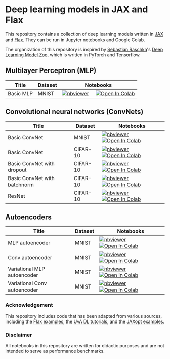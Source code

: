 # Deep learning models in JAX and Flax



This repository contains a collection of deep learning models written in [JAX](https://github.com/google/jax) and [Flax](https://flax.readthedocs.io/en/latest/). They can be run in Jupyter notebooks and Google Colab.

The organization of this repository is inspired by [Sebastian Raschka](https://github.com/rasbt)'s [Deep Learning Model Zoo](https://sebastianraschka.com/deep-learning-resources/), which is written in PyTorch and Tensorflow.



## Multilayer Perceptron (MLP)

|Title | Dataset | Notebooks |
| --- | --- | --- |
| Basic MLP | MNIST  | [![nbviewer](https://img.shields.io/badge/render-nbviewer-orange.svg)](https://nbviewer.org/github/liutianlin0121/jax-deep-learning-models/blob/main/MLP/mlp-mnist.ipynb) &nbsp; &nbsp; [![Open In Colab](https://colab.research.google.com/assets/colab-badge.svg)](https://colab.research.google.com/github/liutianlin0121/jax-deep-learning-models/blob/main/MLP/mlp-mnist.ipynb)|


## Convolutional neural networks (ConvNets)

|Title | Dataset | Notebooks |
| --- | --- | --- |
| Basic ConvNet | MNIST  | [![nbviewer](https://img.shields.io/badge/render-nbviewer-orange.svg)](https://nbviewer.org/github/liutianlin0121/jax-deep-learning-models/blob/main/ConvNet/convnet-mnist.ipynb)  &nbsp; &nbsp; [![Open In Colab](https://colab.research.google.com/assets/colab-badge.svg)](https://colab.research.google.com/github/liutianlin0121/jax-deep-learning-models/blob/main/ConvNet/convnet-mnist.ipynb) |
| Basic ConvNet | CIFAR-10  | [![nbviewer](https://img.shields.io/badge/render-nbviewer-orange.svg)](https://nbviewer.org/github/liutianlin0121/jax-deep-learning-models/blob/main/ConvNet/convnet-cifar.ipynb)  &nbsp; &nbsp; [![Open In Colab](https://colab.research.google.com/assets/colab-badge.svg)](https://colab.research.google.com/github/liutianlin0121/jax-deep-learning-models/blob/main/ConvNet/convnet-cifar.ipynb) |
| Basic ConvNet with dropout| CIFAR-10  | [![nbviewer](https://img.shields.io/badge/render-nbviewer-orange.svg)](https://nbviewer.org/github/liutianlin0121/jax-deep-learning-models/blob/main/ConvNet/convnet-cifar-dropout.ipynb)  &nbsp; &nbsp; [![Open In Colab](https://colab.research.google.com/assets/colab-badge.svg)](https://colab.research.google.com/github/liutianlin0121/jax-deep-learning-models/blob/main/ConvNet/convnet-cifar-dropout.ipynb) |
| Basic ConvNet with batchnorm| CIFAR-10  | [![nbviewer](https://img.shields.io/badge/render-nbviewer-orange.svg)](https://nbviewer.org/github/liutianlin0121/jax-deep-learning-models/blob/main/ConvNet/convnet-cifar-batchnorm.ipynb)  &nbsp; &nbsp; [![Open In Colab](https://colab.research.google.com/assets/colab-badge.svg)](https://colab.research.google.com/github/liutianlin0121/jax-deep-learning-models/blob/main/ConvNet/convnet-cifar-batchnorm.ipynb) |
| ResNet | CIFAR-10  | [![nbviewer](https://img.shields.io/badge/render-nbviewer-orange.svg)](https://nbviewer.org/github/liutianlin0121/jax-deep-learning-models/blob/main/ConvNet/resnet-cifar.ipynb)  &nbsp; &nbsp; [![Open In Colab](https://colab.research.google.com/assets/colab-badge.svg)](https://colab.research.google.com/github/liutianlin0121/jax-deep-learning-models/blob/main/ConvNet/resnet-cifar.ipynb) |



## Autoencoders

|Title | Dataset | Notebooks |
| --- | --- | --- |
| MLP autoencoder | MNIST  | [![nbviewer](https://img.shields.io/badge/render-nbviewer-orange.svg)](https://nbviewer.org/github/liutianlin0121/jax-deep-learning-models/blob/main/AE/ae-mlp-mnist.ipynb)  &nbsp; &nbsp; [![Open In Colab](https://colab.research.google.com/assets/colab-badge.svg)](https://colab.research.google.com/github/liutianlin0121/jax-deep-learning-models/blob/main/AE/ae-mlp-mnist.ipynb) |
| Conv autoencoder | MNIST  | [![nbviewer](https://img.shields.io/badge/render-nbviewer-orange.svg)](https://nbviewer.org/github/liutianlin0121/jax-deep-learning-models/blob/main/AE/ae-convnet-mnist.ipynb)  &nbsp; &nbsp; [![Open In Colab](https://colab.research.google.com/assets/colab-badge.svg)](https://colab.research.google.com/github/liutianlin0121/jax-deep-learning-models/blob/main/AE/ae-convnet-mnist.ipynb) |
| Variational MLP autoencoder | MNIST  | [![nbviewer](https://img.shields.io/badge/render-nbviewer-orange.svg)](https://nbviewer.org/github/liutianlin0121/jax-deep-learning-models/blob/main/AE/vae-mlp-mnist.ipynb)  &nbsp; &nbsp; [![Open In Colab](https://colab.research.google.com/assets/colab-badge.svg)](https://colab.research.google.com/github/liutianlin0121/jax-deep-learning-models/blob/main/AE/vae-mlp-mnist.ipynb) |
| Variational Conv autoencoder | MNIST  | [![nbviewer](https://img.shields.io/badge/render-nbviewer-orange.svg)](https://nbviewer.org/github/liutianlin0121/jax-deep-learning-models/blob/main/AE/vae-conv-mnist.ipynb)  &nbsp; &nbsp; [![Open In Colab](https://colab.research.google.com/assets/colab-badge.svg)](https://colab.research.google.com/github/liutianlin0121/jax-deep-learning-models/blob/main/AE/vae-conv-mnist.ipynb) |





### Acknowledgement

This repository includes code that has been adapted from various sources, including the [Flax examples](https://github.com/google/flax/tree/main/examples), the [UvA DL tutorials](https://uvadlc-notebooks.readthedocs.io/en/latest/), and the [JAXopt examples](https://jaxopt.github.io/stable/notebooks/index.html#deep-learning).


### Disclaimer
All notebooks in this repository are written for didactic purposes and are not intended to serve as performance benchmarks.
